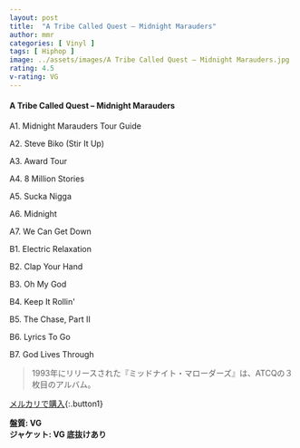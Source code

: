 ```yaml
---
layout: post
title:  "A Tribe Called Quest – Midnight Marauders"
author: mmr
categories: [ Vinyl ]
tags: [ Hiphop ]
image: ../assets/images/A Tribe Called Quest – Midnight Marauders.jpg
rating: 4.5
v-rating: VG
---
```


#### A Tribe Called Quest – Midnight Marauders

A1. Midnight Marauders Tour Guide

A2. Steve Biko (Stir It Up)

A3. Award Tour

A4. 8 Million Stories

A5. Sucka Nigga

A6. Midnight

A7. We Can Get Down

B1. Electric Relaxation

B2. Clap Your Hand

B3. Oh My God

B4. Keep It Rollin'

B5. The Chase, Part II

B6. Lyrics To Go

B7. God Lives Through

> 1993年にリリースされた『ミッドナイト・マローダーズ』は、ATCQの３枚目のアルバム。

[メルカリで購入](https://jp.mercari.com/item/m77760798156){:.button1}

<div class="mt-4 mb-4 d-flex align-items-center">
<strong class="mr-1">盤質: VG</strong>
</div>
<div class="mt-4 mb-4 d-flex align-items-center">
<strong class="mr-1">ジャケット: VG 底抜けあり</strong>
</div>
